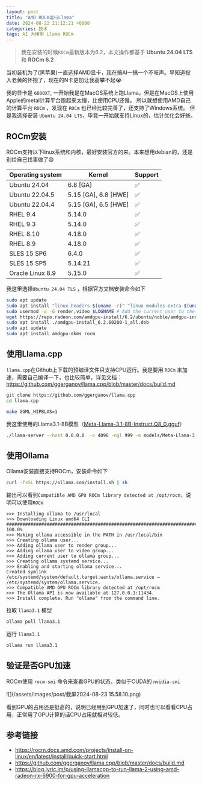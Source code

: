 ```yaml
---
layout: post
title: "AMD ROCm运行Llama"
date: 2024-08-22 21:12:21 +0800
categories: 技术
tags: AI 大模型 Llama ROCm
---
```


> 我在安装的时候`ROCm`最新版本为6.2，本文操作都基于 **Ubuntu 24.04 LTS** 和 **ROCm 6.2**

当初装机为了(黑苹果)一直选择AMD显卡，现在搞AI一搞一个不吱声。早知道投入老黄的怀抱了，现在的N卡更加让我高攀不起😭

我的显卡是 `6800XT`, 一开始我是在MacOS系统上跑Llama，但是在MacOS上使用Apple的metal计算平台跑起来太慢，比使用CPU还慢。
所以就想使用AMD自己的计算平台 `ROCm` ，发现在 `ROCm` 也已经比较完善了，还支持了Windows系统。
但是我选择安装 `Ubuntu 24.04 LTS`，毕竟一开始就支持Linux的，估计优化会好些。

## **ROCm安装**

ROCm支持以下linux系统和内核，最好安装官方的来。本来想用debian的，还是别给自己找事做了😄

| Operating system | Kernel | Support |
|----|----|----|
| Ubuntu 24.04 | 6.8 \[GA\] | ✅ |
| Ubuntu 22.04.5 | 5.15 \[GA\], 6.8 \[HWE\] | ✅  |
| Ubuntu 22.04.4 | 5.15 \[GA\], 6.5 \[HWE\] | ✅ |
| RHEL 9.4 | 5.14.0 | ✅ |
| RHEL 9.3 | 5.14.0 | ✅ |
| RHEL 8.10 | 4.18.0 | ✅ |
| RHEL 8.9 | 4.18.0 | ✅ |
| SLES 15 SP6 | 6.4.0 | ✅ |
| SLES 15 SP5 | 5.14.21 | ✅ |
| Oracle Linux 8.9 | 5.15.0 | ✅  |

我这里选择`Ubuntu 24.04 TLS` ，根据官方文档安装命令如下

```bash
sudo apt update
sudo apt install "linux-headers-$(uname -r)" "linux-modules-extra-$(uname -r)"
sudo usermod -a -G render,video $LOGNAME # Add the current user to the render and video groups
wget https://repo.radeon.com/amdgpu-install/6.2/ubuntu/noble/amdgpu-install_6.2.60200-1_all.deb
sudo apt install ./amdgpu-install_6.2.60200-1_all.deb
sudo apt update
sudo apt install amdgpu-dkms rocm
```

## **使用Llama.cpp**

`llama.cpp`在Github上下载的预编译文件只支持CPU运行。我是要用 `ROCm` 来加速，需要自己编译一下，也比较简单，详见文档：<https://github.com/ggerganov/llama.cpp/blob/master/docs/build.md>

```bash
git clone https://github.com/ggerganov/llama.cpp
cd llama.cpp

make GGML_HIPBLAS=1
```

我这里使用的Llama3.1-8B模型（[Meta-Llama-3.1-8B-Instruct.Q8_0.gguf](https://huggingface.co/QuantFactory/Meta-Llama-3.1-8B-Instruct-GGUF)）

```bash
./llama-server --host 0.0.0.0  -c 4096 -ngl 999 -m models/Meta-Llama-3.1-8B-Instruct.Q8_0.gguf
```

## **使用Ollama**

Ollama安装直接支持ROCm，安装命令如下

```bash
curl -fsSL https://ollama.com/install.sh | sh
```

输出可以看到`Compatible AMD GPU ROCm library detected at /opt/rocm`，说明可以使用`ROCm`

```
>>> Installing ollama to /usr/local
>>> Downloading Linux amd64 CLI
######################################################################## 100.0%  
>>> Making ollama accessible in the PATH in /usr/local/bin
>>> Creating ollama user...
>>> Adding ollama user to render group...
>>> Adding ollama user to video group...
>>> Adding current user to ollama group...
>>> Creating ollama systemd service...
>>> Enabling and starting ollama service...
Created symlink /etc/systemd/system/default.target.wants/ollama.service → /etc/systemd/system/ollama.service.
>>> Compatible AMD GPU ROCm library detected at /opt/rocm
>>> The Ollama API is now available at 127.0.0.1:11434.
>>> Install complete. Run "ollama" from the command line.
```

拉取 `llama3.1` 模型

```bash
ollama pull llama3.1
```

运行 `llama3.1` 

```bash
ollama run llama3.1
```

## **验证是否GPU加速**

ROCm使用 `rocm-smi` 命令来查看GPU的状态，类似于CUDA的 `nvidia-smi`

![](/assets/images/post/截屏2024-08-23 15.58.10.png)

看到GPU的占用还是挺高的，说明已经用到GPU加速了，同时也可以看看CPU占用，正常用了GPU计算的话CPU占用就相对较低。

## **参考链接**

* <https://rocm.docs.amd.com/projects/install-on-linux/en/latest/install/quick-start.html>
* <https://github.com/ggerganov/llama.cpp/blob/master/docs/build.md>
* <https://blog.lyric.im/p/using-llamacpp-to-run-llama-2-using-amd-radeon-rx-6900-for-gpu-acceleration>

